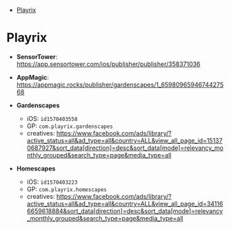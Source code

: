 - [Playrix](#playrix)


# Playrix
- **SensorTower**: https://app.sensortower.com/ios/publisher/publisher/358371036
- **AppMagic**: https://appmagic.rocks/publisher/gardenscapes/1_6598096594674427568

- **Gardenscapes**
  - iOS: `id1570403558`
  - GP: `com.playrix.gardenscapes`
  - creatives: https://www.facebook.com/ads/library/?active_status=all&ad_type=all&country=ALL&view_all_page_id=151370687927&sort_data[direction]=desc&sort_data[mode]=relevancy_monthly_grouped&search_type=page&media_type=all

- **Homescapes**
  - iOS: `id1570403223`
  - GP: `com.playrix.homescapes`
  - creatives: https://www.facebook.com/ads/library/?active_status=all&ad_type=all&country=ALL&view_all_page_id=341166659618884&sort_data[direction]=desc&sort_data[mode]=relevancy_monthly_grouped&search_type=page&media_type=all

